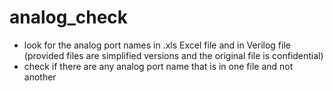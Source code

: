 # analog_check
- look for the analog port names in .xls Excel file and in Verilog file (provided files are simplified versions and the original file is confidential)
- check if there are any analog port name that is in one file and not another
